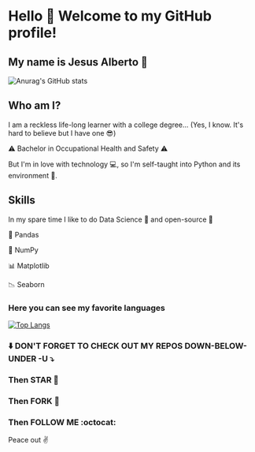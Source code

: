 # Hello :wave: Welcome to my GitHub profile!

## My name is Jesus Alberto :metal:

![Anurag's GitHub stats](https://github-readme-stats.vercel.app/api?username=jesusalberto18&show_icons=true&theme=vue-dark)

## Who am I?

I am a reckless life-long learner with a college degree... (Yes, I know. It's hard to believe but I have one :sunglasses:)

:warning: Bachelor in Occupational Health and Safety :warning:

But I'm in love with technology :computer:, so I'm self-taught into Python and its environment :snake:.

## Skills

In my spare time I like to do Data Science :microscope: and open-source :open_file_folder: 

:panda_face: Pandas

:1234: NumPy

:bar_chart: Matplotlib

:chart_with_downwards_trend: Seaborn

### Here you can see my favorite languages

[![Top Langs](https://github-readme-stats.vercel.app/api/top-langs/?username=jesusalberto18&layout=compact&langs_count=8&theme=vue-dark)](https://github.com/anuraghazra/github-readme-stats)

### :arrow_down: DON'T FORGET TO CHECK OUT MY REPOS DOWN-BELOW-UNDER -U :arrow_heading_down:

### Then STAR :star2:

### Then FORK :trident:

### Then FOLLOW ME :octocat:

Peace out :v:
<!---
jesusalberto18/jesusalberto18 is a ✨ special ✨ repository because its `README.md` (this file) appears on your GitHub profile.
You can click the Preview link to take a look at your changes.
--->
